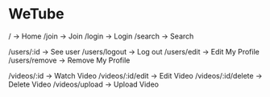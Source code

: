 # WeTube

/ -> Home
/join -> Join
/login -> Login
/search -> Search

/users/:id -> See user
/users/logout -> Log out
/users/edit -> Edit My Profile
/users/remove -> Remove My Profile

/videos/:id -> Watch Video
/videos/:id/edit -> Edit Video
/videos/:id/delete -> Delete Video
/videos/upload -> Upload Video
